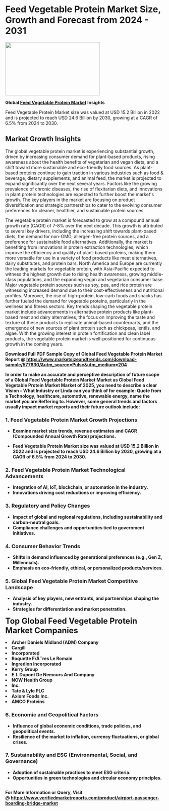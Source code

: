 <H1>Feed Vegetable Protein Market Size, Growth and Forecast from 2024 - 2031</H1><img class="aligncenter size-medium wp-image-584254" src="https://thirdeyenews.in/wp-content/uploads/2024/09/Global-Market-Research-300x168.jpeg" alt="" width="300" height="168" /><p><strong>Global&nbsp;<a href="https://www.marketsizeandtrends.com/download-sample/577630/&amp;utm_source=Pulse&amp;utm_medium=204">Feed Vegetable Protein Market</a> Insights</strong></p><p>Feed Vegetable Protein Market size was valued at USD 15.2 Billion in 2022 and is projected to reach USD 24.6 Billion by 2030, growing at a CAGR of 6.5% from 2024 to 2030.</p><p><h2>Market Growth Insights</h2> <p>The global vegetable protein market is experiencing substantial growth, driven by increasing consumer demand for plant-based products, rising awareness about the health benefits of vegetarian and vegan diets, and a shift toward more sustainable and eco-friendly food sources. As plant-based proteins continue to gain traction in various industries such as food & beverage, dietary supplements, and animal feed, the market is projected to expand significantly over the next several years. Factors like the growing prevalence of chronic diseases, the rise of flexitarian diets, and innovations in plant protein technologies are expected to further boost the market's growth. The key players in the market are focusing on product diversification and strategic partnerships to cater to the evolving consumer preferences for cleaner, healthier, and sustainable protein sources.</p> <p><strong></strong></p> <p>The vegetable protein market is forecasted to grow at a compound annual growth rate (CAGR) of 7-8% over the next decade. This growth is attributed to several key drivers, including the increasing shift towards plant-based diets, the demand for non-GMO, allergen-free protein sources, and a preference for sustainable food alternatives. Additionally, the market is benefiting from innovations in protein extraction technologies, which improve the efficiency and quality of plant-based proteins, making them more versatile for use in a variety of food products like meat alternatives, dairy substitutes, and protein bars. North America and Europe are currently the leading markets for vegetable protein, with Asia-Pacific expected to witness the highest growth due to rising health awareness, growing middle-class populations, and the expanding vegan and vegetarian consumer base. Major vegetable protein sources such as soy, pea, and rice protein are witnessing increased demand due to their cost-effectiveness and nutritional profiles. Moreover, the rise of high-protein, low-carb foods and snacks has further fueled the demand for vegetable proteins, particularly in the wellness and fitness sectors. Key trends shaping the vegetable protein market include advancements in alternative protein products like plant-based meat and dairy alternatives, the focus on improving the taste and texture of these products to replicate animal-based counterparts, and the emergence of new sources of plant protein such as chickpeas, lentils, and algae. With the growing interest in protein fortification and clean label products, the vegetable protein market is well-positioned for continuous growth in the coming years.</p> <p><strong></p><p><span class=""><strong>Download Full PDF Sample Copy of Global Feed Vegetable Protein Market Report</strong> @ <a href="https://www.marketsizeandtrends.com/download-sample/577630/&amp;utm_source=Pulse&amp;utm_medium=204" target="_blank">https://www.marketsizeandtrends.com/download-sample/577630/&amp;utm_source=Pulse&amp;utm_medium=204</a></span></p><p>In order to make an accurate and perceptive description of future scope of a Global&nbsp;Feed Vegetable Protein Market Market as Global&nbsp;Feed Vegetable Protein Market Market of 2025, you need to describe a clear Vision &ndash; What Industry or Linda can you think of for example: Quote from a Technology, healthcare, automotive, renewable energy, name the market you are Reffering to. However, some general trends and factors usually impact market reports and their future outlook include:</p><h3>1.&nbsp;<strong>Feed Vegetable Protein Market Growth Projections</strong></h3><ul><li>Examine market size trends, revenue estimates and CAGR (Compounded Annual Growth Rate) projections.</li><li><p>Feed Vegetable Protein Market size was valued at USD 15.2 Billion in 2022 and is projected to reach USD 24.6 Billion by 2030, growing at a CAGR of 6.5% from 2024 to 2030.</p></li></ul><h3>2.&nbsp;<strong>Feed Vegetable Protein Market Technological Advancements</strong></h3><ul><li>Integration of AI, IoT, blockchain, or automation in the industry.</li><li>Innovations driving cost reductions or improving efficiency.</li></ul><h3>3.&nbsp;<strong>Regulatory and Policy Changes</strong></h3><ul><li>Impact of global and regional regulations, including sustainability and carbon-neutral goals.</li><li>Compliance challenges and opportunities tied to government initiatives.</li></ul><h3>4.&nbsp;<strong>Consumer Behavior Trends</strong></h3><ul><li>Shifts in demand influenced by generational preferences (e.g., Gen Z, Millennials).</li><li>Emphasis on eco-friendly, ethical, or personalized products/services.</li></ul><h3>5.&nbsp;<strong>Global Feed Vegetable Protein Market Competitive Landscape</strong></h3><ul><li>Analysis of key players, new entrants, and partnerships shaping the industry.</li><li>Strategies for differentiation and market penetration.</li></ul><p data-pm-slice="1 1 []"><span style="color: inherit; font-family: inherit; font-size: 25px;">Top Global Feed Vegetable Protein Market Companies</span></p><div class="" data-test-id=""><p><li>Archer Daniels Midland (ADM) Company</li><li> Cargill</li><li> Incorporated</li><li> Roquette FrÃ¨res Le Romain</li><li> Ingredion Incorporated</li><li> Kerry Group</li><li> E.I. Dupont De Nemours And Company</li><li> NOW Health Group</li><li> Inc.</li><li> Tate & Lyle PLC</li><li> Axiom Foods Inc.</li><li> AMCO Proteins</li></p></div><h3>6.&nbsp;<strong>Economic and Geopolitical Factors</strong></h3><ul><li>Influence of global economic conditions, trade policies, and geopolitical events.</li><li>Resilience of the market to inflation, currency fluctuations, or global crises.</li></ul><h3>7.&nbsp;<strong>Sustainability and ESG (Environmental, Social, and Governance)</strong></h3><ul><li>Adoption of sustainable practices to meet ESG criteria.</li><li>Opportunities in green technologies and circular economy principles.</li></ul><h2><strong style="font-size: 14px;">For More Information or Query, Visit @&nbsp;</strong><a style="background-color: #ffffff; font-size: 14px;" href="https://www.marketsizeandtrends.com/report/feed-vegetable-protein-market/" target="_blank">https://www.verifiedmarketreports.com/product/airport-passenger-boarding-bridge-market</a></h2>
